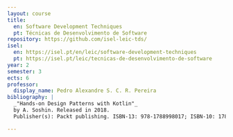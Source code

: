 ```yaml
---
layout: course
title:
  en: Software Development Techniques
  pt: Técnicas de Desenvolvimento de Software
repository: https://github.com/isel-leic-tds/
isel:
  en: https://isel.pt/en/leic/software-development-techniques
  pt: https://isel.pt/leic/tecnicas-de-desenvolvimento-de-software
year: 2
semester: 3
ects: 6
professor:
  display_name: Pedro Alexandre S. C. R. Pereira
bibliography: |
  _"Hands-on Design Patterns with Kotlin"_
  by A. Soshin. Released in 2018.
  Publisher(s): Packt publishing. ISBN-13: 978-1788998017; ISBN-10: 1788998014.  

---
```

